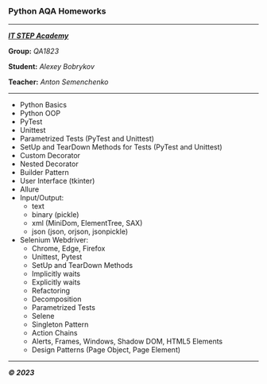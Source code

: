 ### Python AQA Homeworks

---

***[IT STEP Academy](https://itstep.by)***

**Group:** *QA1823*

**Student:** *Alexey Bobrykov*

**Teacher:** *Anton Semenchenko*

---

- Python Basics
- Python OOP
- PyTest
- Unittest
- Parametrized Tests (PyTest and Unittest)
- SetUp and TearDown Methods for Tests (PyTest and Unittest)
- Custom Decorator
- Nested Decorator
- Builder Pattern
- User Interface (tkinter)
- Allure
- Input/Output: 
  - text
  - binary (pickle)
  - xml (MiniDom, ElementTree, SAX)
  - json (json, orjson, jsonpickle)
- Selenium Webdriver:
  - Chrome, Edge, Firefox
  - Unittest, Pytest
  - SetUp and TearDown Methods
  - Implicitly waits
  - Explicitly waits
  - Refactoring
  - Decomposition
  - Parametrized Tests
  - Selene
  - Singleton Pattern
  - Action Chains
  - Alerts, Frames, Windows, Shadow DOM, HTML5 Elements
  - Design Patterns (Page Object, Page Element)

---

***© 2023***
